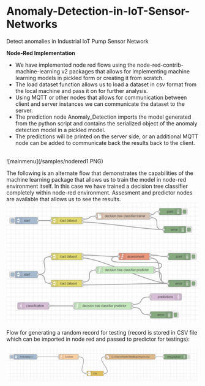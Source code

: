 # Anomaly-Detection-in-IoT-Sensor-Networks
Detect anomalies in Industrial IoT Pump Sensor Network


<b>Node-Red Implementation</b><br>
<ul>
<li>We have implemented node red flows using the node-red-contrib-machine-learning v2 packages that allows for implementing machine learning models in pickled form or creating it from scratch. </li>
<li>The load dataset function allows us to load a dataset in csv format from the local machine and pass it on for further analysis. </li>
<li>Using MQTT or other nodes that allows for communication between client and server instances we can communicate the dataset to the server. </li>
<li>The prediction node Anomaly_Detection imports the model generated from the python script and contains the serialized object of the anomaly detection model in a pickled model.</li> 
<li>The predictions will be printed on the server side, or an additional MQTT node can be added to communicate back the results back to the client.</li>
</ul><br>
![mainmenu](/samples/nodered1.PNG)<br>

The following is an alternate flow that demonstrates the capabilities of the machine learning package that allows us to train the model in node-red environment itself. In this case we have trained a decision tree classifier completely within node-red environment. Assesment and predictor nodes are available that allows us to see the results. 
![mainmenu](/samples/nodered2.PNG)<br>

Flow for generating a random record for testing (record is stored in CSV file which can be imported in node red and passed to predictor for testings):

![mainmenu](/samples/nodered3.PNG)<br>


